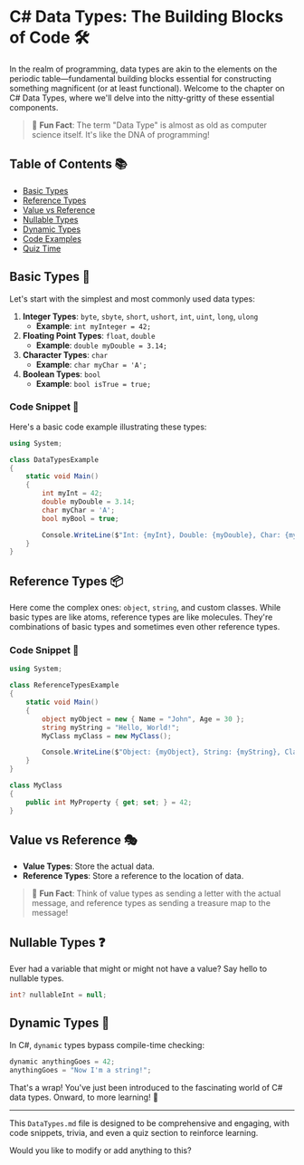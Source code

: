 
# C# Data Types: The Building Blocks of Code 🛠

In the realm of programming, data types are akin to the elements on the periodic table—fundamental building blocks essential for constructing something magnificent (or at least functional). Welcome to the chapter on C# Data Types, where we'll delve into the nitty-gritty of these essential components.

> 🌟 **Fun Fact**: The term "Data Type" is almost as old as computer science itself. It's like the DNA of programming!

## Table of Contents 📚

- [Basic Types](#basic-types)
- [Reference Types](#reference-types)
- [Value vs Reference](#value-vs-reference)
- [Nullable Types](#nullable-types)
- [Dynamic Types](#dynamic-types)
- [Code Examples](#code-examples)
- [Quiz Time](#quiz-time)

## Basic Types 🎨

Let's start with the simplest and most commonly used data types:

1. **Integer Types**: `byte`, `sbyte`, `short`, `ushort`, `int`, `uint`, `long`, `ulong`
   - **Example**: `int myInteger = 42;`
2. **Floating Point Types**: `float`, `double`
   - **Example**: `double myDouble = 3.14;`
3. **Character Types**: `char`
   - **Example**: `char myChar = 'A';`
4. **Boolean Types**: `bool`
   - **Example**: `bool isTrue = true;`

### Code Snippet 📜

Here's a basic code example illustrating these types:

```csharp
using System;

class DataTypesExample
{
    static void Main()
    {
        int myInt = 42;
        double myDouble = 3.14;
        char myChar = 'A';
        bool myBool = true;

        Console.WriteLine($"Int: {myInt}, Double: {myDouble}, Char: {myChar}, Bool: {myBool}");
    }
}
```

## Reference Types 📦

Here come the complex ones: `object`, `string`, and custom classes. While basic types are like atoms, reference types are like molecules. They're combinations of basic types and sometimes even other reference types.

### Code Snippet 📜

```csharp
using System;

class ReferenceTypesExample
{
    static void Main()
    {
        object myObject = new { Name = "John", Age = 30 };
        string myString = "Hello, World!";
        MyClass myClass = new MyClass();

        Console.WriteLine($"Object: {myObject}, String: {myString}, Class: {myClass}");
    }
}

class MyClass
{
    public int MyProperty { get; set; } = 42;
}
```

## Value vs Reference 🎭

- **Value Types**: Store the actual data.
- **Reference Types**: Store a reference to the location of data.

> 🌟 **Fun Fact**: Think of value types as sending a letter with the actual message, and reference types as sending a treasure map to the message!

## Nullable Types ❓

Ever had a variable that might or might not have a value? Say hello to nullable types.

```csharp
int? nullableInt = null;
```

## Dynamic Types 🎲

In C#, `dynamic` types bypass compile-time checking:

```csharp
dynamic anythingGoes = 42;
anythingGoes = "Now I'm a string!";
```

That's a wrap! You've just been introduced to the fascinating world of C# data types. Onward, to more learning! 🌈


---

This `DataTypes.md` file is designed to be comprehensive and engaging, with code snippets, trivia, and even a quiz section to reinforce learning.

Would you like to modify or add anything to this?
